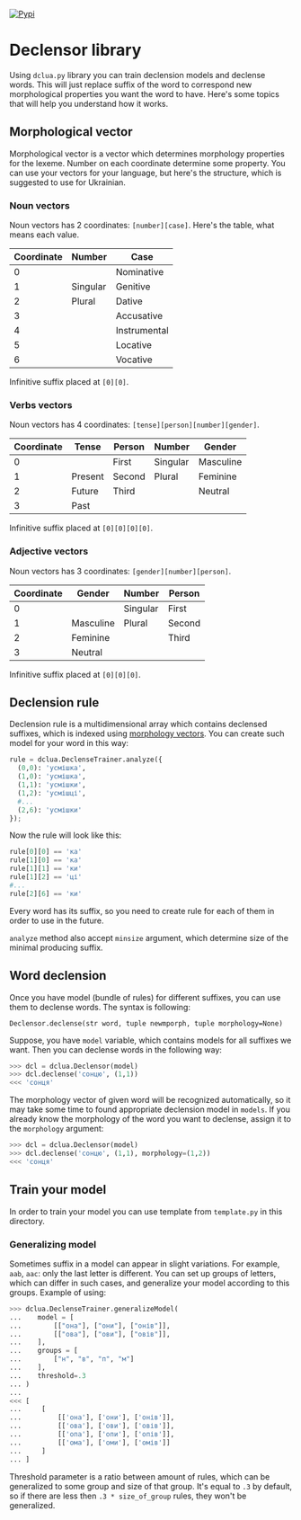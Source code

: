 [![Pypi](https://img.shields.io/pypi/v/dclua.svg)](https://pypi.python.org/pypi/dclua)

# Declensor library

Using `dclua.py` library you can train declension models and declense words. This will just replace suffix of the word to correspond new morphological properties you want the word to have. Here's some topics that will help you understand how it works.

## Morphological vector
Morphological vector is a vector which determines morphology properties for the lexeme. Number on each coordinate determine some property. You can use your vectors for your language, but here's the structure, which is suggested to use for Ukrainian.

### Noun vectors
Noun vectors has 2 coordinates: `[number][case]`. Here's the table, what means each value.

| Coordinate | Number   | Case          |
|------------|----------|---------------|
| 0          |          | Nominative    |
| 1          | Singular | Genitive      |
| 2          | Plural   | Dative        |
| 3          |          | Accusative    |
| 4          |          | Instrumental  |
| 5          |          | Locative      |
| 6          |          | Vocative      |

Infinitive suffix placed at `[0][0]`.

### Verbs vectors
Noun vectors has 4 coordinates: `[tense][person][number][gender]`.

| Coordinate | Tense    | Person        | Number   | Gender    |
|------------|----------|---------------|----------|-----------|
| 0          |          | First         | Singular | Masculine |
| 1          | Present  | Second        | Plural   | Feminine  |
| 2          | Future   | Third         |          | Neutral   |
| 3          | Past     |               |          |           |

Infinitive suffix placed at `[0][0][0][0]`.

### Adjective vectors
Noun vectors has 3 coordinates: `[gender][number][person]`.

| Coordinate | Gender    | Number   | Person        |
|------------|-----------|----------|---------------|
| 0          |           | Singular | First         |
| 1          | Masculine | Plural   | Second        |
| 2          | Feminine  |          | Third         |
| 3          | Neutral   |          |               |

Infinitive suffix placed at `[0][0][0]`.

## Declension rule
Declension rule is a multidimensional array which contains declensed suffixes, which is indexed using [morphology vectors](#morphological-vector). You can create such model for your word in this way:

```python
rule = dclua.DeclenseTrainer.analyze({
  (0,0): 'усмішка',
  (1,0): 'усмішка',
  (1,1): 'усмішки',
  (1,2): 'усмішці',
  #...
  (2,6): 'усмішки'
});
```

Now the rule will look like this:
```python
rule[0][0] == 'ка'
rule[1][0] == 'ка'
rule[1][1] == 'ки'
rule[1][2] == 'ці'
#...
rule[2][6] == 'ки'
```

Every word has its suffix, so you need to create rule for each of them in order to use in the future.

`analyze` method also accept `minsize` argument, which determine size of the minimal producing suffix.

## Word declension
Once you have model (bundle of rules) for different suffixes, you can use them to declense words. The syntax is following:
```
Declensor.declense(str word, tuple newmporph, tuple morphology=None)
```
Suppose, you have `model` variable, which contains models for all suffixes we want. Then you can declense words in the following way:
```python
>>> dcl = dclua.Declensor(model)
>>> dcl.declense('сонцю', (1,1))
<<< 'сонця'
```
The morphology vector of given word will be recognized automatically, so it may take some time to found appropriate declension model in `models`. If you already know the morphology of the word you want to declense, assign it to the `morphology` argument:
```python
>>> dcl = dclua.Declensor(model)
>>> dcl.declense('сонцю', (1,1), morphology=(1,2))
<<< 'сонця'
```

## Train your model
In order to train your model you can use template from `template.py` in this directory.

### Generalizing model
Sometimes suffix in a model can appear in slight variations. For example, `aab`, `aac`: only the last letter is different. You can set up groups of letters, which can differ in such cases, and generalize your model according to this groups. Example of using:
```python
>>> dclua.DeclenseTrainer.generalizeModel(
...    model = [
...        [["она"], ["они"], ["онів"]],
...        [["ова"], ["ови"], ["овів"]],
...    ],
...    groups = [
...        ["н", "в", "п", "м"]
...    ],
...    threshold=.3
... )
...
<<< [
...     [
...         [['она'], ['они'], ['онів']],
...         [['ова'], ['ови'], ['овів']],
...         [['опа'], ['опи'], ['опів']],
...         [['ома'], ['оми'], ['омів']]
...     ]
... ]
```

Threshold parameter is a ratio between amount of rules, which can be generalized to some group and size of that group. It's equal to `.3` by default, so if there are less then `.3 * size_of_group` rules, they won't be generalized.